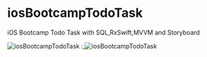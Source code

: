 # iosBootcampTodoTask

iOS Bootcamp Todo Task with SQL,RxSwift,MVVM and Storyboard

![iosBootcampTodoTask :](https://media.giphy.com/media/v1.Y2lkPTc5MGI3NjExNW1ub2JnZm84NnlmOWtiaHBhc2w1OHV4cHVwNDljZTlwMjZscGt5YiZlcD12MV9pbnRlcm5hbF9naWZfYnlfaWQmY3Q9Zw/ujFG33quUsayKaGUlL/giphy.gif),![iosBootcampTodoTask](https://media.giphy.com/media/v1.Y2lkPTc5MGI3NjExZDdjaWZnbGVqa3o4enFwcmlxZ3R6d2JzMndhdzhsbngwZ2FmcXVjdSZlcD12MV9pbnRlcm5hbF9naWZfYnlfaWQmY3Q9Zw/5xtlAALWcW2NwzfOeY/giphy.gif)
